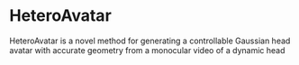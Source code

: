 # HeteroAvatar
HeteroAvatar is a novel method for generating a controllable Gaussian head avatar with accurate geometry from a monocular video of a dynamic head
